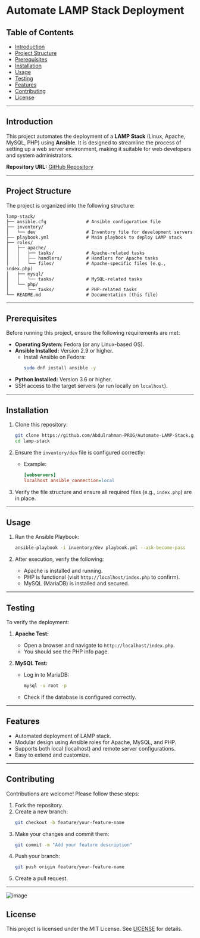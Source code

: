 # Automate LAMP Stack Deployment

## Table of Contents
- [Introduction](#introduction)
- [Project Structure](#project-structure)
- [Prerequisites](#prerequisites)
- [Installation](#installation)
- [Usage](#usage)
- [Testing](#testing)
- [Features](#features)
- [Contributing](#contributing)
- [License](#license)

---

## Introduction
This project automates the deployment of a **LAMP Stack** (Linux, Apache, MySQL, PHP) using **Ansible**. It is designed to streamline the process of setting up a web server environment, making it suitable for web developers and system administrators.

**Repository URL:** [GitHub Repository](https://github.com/Abdulrahman-PROG/Automate-LAMP-Stack)

---

## Project Structure
The project is organized into the following structure:
```
lamp-stack/
├── ansible.cfg               # Ansible configuration file
├── inventory/
│   └── dev                   # Inventory file for development servers
├── playbook.yml              # Main playbook to deploy LAMP stack
├── roles/
│   ├── apache/
│   │   ├── tasks/            # Apache-related tasks
│   │   ├── handlers/         # Handlers for Apache tasks
│   │   └── files/            # Apache-specific files (e.g., index.php)
│   ├── mysql/
│   │   └── tasks/            # MySQL-related tasks
│   └── php/
│       └── tasks/            # PHP-related tasks
└── README.md                 # Documentation (this file)
```

---

## Prerequisites
Before running this project, ensure the following requirements are met:
- **Operating System:** Fedora (or any Linux-based OS).
- **Ansible Installed:** Version 2.9 or higher.
  - Install Ansible on Fedora:
    ```bash
    sudo dnf install ansible -y
    ```
- **Python Installed:** Version 3.6 or higher.
- SSH access to the target servers (or run locally on `localhost`).

---

## Installation
1. Clone this repository:
   ```bash
   git clone https://github.com/Abdulrahman-PROG/Automate-LAMP-Stack.git
   cd lamp-stack
   ```

2. Ensure the `inventory/dev` file is configured correctly:
   - Example:
     ```ini
     [webservers]
     localhost ansible_connection=local
     ```

3. Verify the file structure and ensure all required files (e.g., `index.php`) are in place.

---

## Usage
1. Run the Ansible Playbook:
   ```bash
   ansible-playbook -i inventory/dev playbook.yml --ask-become-pass
   ```

2. After execution, verify the following:
   - Apache is installed and running.
   - PHP is functional (visit `http://localhost/index.php` to confirm).
   - MySQL (MariaDB) is installed and secured.

---

## Testing
To verify the deployment:
1. **Apache Test:**
   - Open a browser and navigate to `http://localhost/index.php`.
   - You should see the PHP info page.

2. **MySQL Test:**
   - Log in to MariaDB:
     ```bash
     mysql -u root -p
     ```
   - Check if the database is configured correctly.

---

## Features
- Automated deployment of LAMP stack.
- Modular design using Ansible roles for Apache, MySQL, and PHP.
- Supports both local (localhost) and remote server configurations.
- Easy to extend and customize.

---

## Contributing
Contributions are welcome! Please follow these steps:
1. Fork the repository.
2. Create a new branch:
   ```bash
   git checkout -b feature/your-feature-name
   ```
3. Make your changes and commit them:
   ```bash
   git commit -m "Add your feature description"
   ```
4. Push your branch:
   ```bash
   git push origin feature/your-feature-name
   ```
5. Create a pull request.

---
![image](https://github.com/user-attachments/assets/aa6867dd-7113-456b-a7e0-64a25bdf20c3)


## License
This project is licensed under the MIT License. See [LICENSE](LICENSE) for details.

